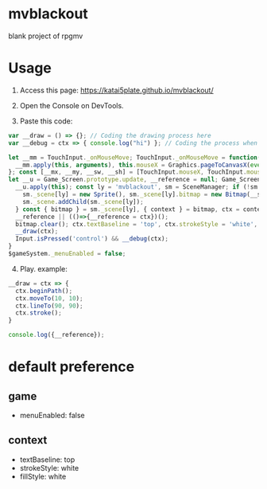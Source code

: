# mvblackout
blank project of rpgmv

# Usage
1. Access this page:
https://katai5plate.github.io/mvblackout/

2. Open the Console on DevTools.

3. Paste this code:
```js
var __draw = () => {}; // Coding the drawing process here
var __debug = ctx => { console.log("hi") }; // Coding the process when pressing control/alt key here (for debugging)

let __mm = TouchInput._onMouseMove; TouchInput._onMouseMove = function(event) {
  __mm.apply(this, arguments), this.mouseX = Graphics.pageToCanvasX(event.pageX), this.mouseY = Graphics.pageToCanvasY(event.pageY);
}; const [__mx, __my, __sw, __sh] = [TouchInput.mouseX, TouchInput.mouseY, SceneManager._screenWidth, SceneManager._screenHeight];
let __u = Game_Screen.prototype.update, __reference = null; Game_Screen.prototype.update = function () {
  __u.apply(this); const ly = 'mvblackout', sm = SceneManager; if (!sm._scene[ly]) {
    sm._scene[ly] = new Sprite(), sm._scene[ly].bitmap = new Bitmap(__sw, __sh);
    sm._scene.addChild(sm._scene[ly]);
  } const { bitmap } = sm._scene[ly], { context } = bitmap, ctx = context;
  __reference || (()=>{__reference = ctx})();
  bitmap.clear(); ctx.textBaseline = 'top', ctx.strokeStyle = 'white', ctx.fillStyle = 'white';
  __draw(ctx);
  Input.isPressed('control') && __debug(ctx);
}
$gameSystem._menuEnabled = false;
```

4. Play. example:
```js
__draw = ctx => {
  ctx.beginPath();
  ctx.moveTo(10, 10);
  ctx.lineTo(90, 90);
  ctx.stroke();
}
```
```js
console.log({__reference});
```

# default preference
## game
- menuEnabled: false
## context
- textBaseline: top
- strokeStyle: white
- fillStyle: white
